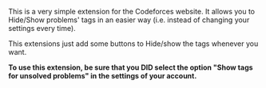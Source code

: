 This is a very simple extension for the Codeforces website. It allows you to Hide/Show problems' tags in an easier way (i.e. instead of changing your settings every time).

This extensions just add some buttons to Hide/show the tags whenever you want.

**To use this extension, be sure that you DID select the option "Show tags for unsolved problems" in the settings of your account.**
